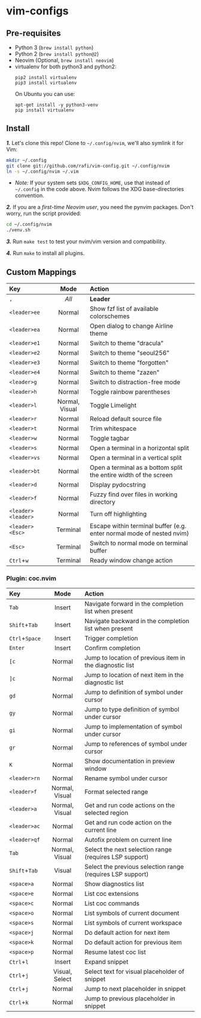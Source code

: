 # vim-configs

## Pre-requisites

* Python 3 (`brew install python`)
* Python 2 (`brew install python@2`)
* Neovim (Optional, `brew install neovim`)
* virtualenv for both python3 and python2:
  ```
  pip2 install virtualenv
  pip3 install virtualenv
  ```
  On Ubuntu you can use:
  ```
  apt-get install -y python3-venv
  pip install virtualenv
  ```

## Install

**_1._** Let's clone this repo! Clone to `~/.config/nvim`,
we'll also symlink it for Vim:

```sh
mkdir ~/.config
git clone git://github.com/rafi/vim-config.git ~/.config/nvim
ln -s ~/.config/nvim ~/.vim
```

- _Note:_ If your system sets `$XDG_CONFIG_HOME`,
  use that instead of `~/.config` in the code above.
  Nvim follows the XDG base-directories convention.

**_2._** If you are a _first-time Neovim user_, you need the pynvim
packages. Don't worry, run the script provided:

```sh
cd ~/.config/nvim
./venv.sh
```

**_3._** Run `make test` to test your nvim/vim version and compatibility.

**_4._** Run `make` to install all plugins.

## Custom Mappings

| Key | Mode | Action |
|:--|:--:|:--|
| `,` | *All* | **Leader** |
| `<leader>ee` | Normal | Show fzf list of available colorschemes |
| `<leader>ea` | Normal | Open dialog to change Airline theme |
| `<leader>e1` | Normal | Switch to theme "dracula" |
| `<leader>e2` | Normal | Switch to theme "seoul256" |
| `<leader>e3` | Normal | Switch to theme "forgotten" |
| `<leader>e4` | Normal | Switch to theme "zazen" |
| `<leader>g` | Normal | Switch to distraction-free mode |
| `<leader>h` | Normal | Toggle rainbow parentheses |
| `<leader>l` | Normal, Visual | Toggle Limelight |
| `<leader>r` | Normal | Reload default source file |
| `<leader>t` | Normal | Trim whitespace |
| `<leader>w` | Normal | Toggle tagbar |
| `<leader>s` | Normal | Open a terminal in a horizontal split |
| `<leader>vs` | Normal | Open a terminal in a vertical split |
| `<leader>bt` | Normal | Open a terminal as a bottom split the entire width of the screen |
| `<leader>d` | Normal | Display pydocstring |
| `<leader>f` | Normal | Fuzzy find over files in working directory |
| `<leader><leader>` | Normal | Turn off highlighting |
| `<leader><Esc>` | Terminal | Escape within terminal buffer (e.g. enter normal mode of nested nvim) |
| `<Esc>` | Terminal | Switch to normal mode on terminal buffer |
| `Ctrl`+`w` | Terminal | Ready window change action |

### Plugin: coc.nvim

| Key | Mode | Action |
|:--|:--:|:--|
| `Tab` | Insert | Navigate forward in the completion list when present |
| `Shift`+`Tab` | Insert | Navigate backward in the completion list when present |
| `Ctrl`+`Space` | Insert | Trigger completion |
| `Enter` | Insert | Confirm completion |
| `[c` | Normal | Jump to location of previous item in the diagnostic list |
| `]c` | Normal | Jump to location of next item in the diagnostic list |
| `gd` | Normal | Jump to definition of symbol under cursor |
| `gy` | Normal | Jump to type definition of symbol under cursor |
| `gi` | Normal | Jump to implementation of symbol under cursor |
| `gr` | Normal | Jump to references of symbol under cursor |
| `K` | Normal | Show documentation in preview window |
| `<leader>rn` | Normal | Rename symbol under cursor |
| `<leader>f` | Normal, Visual | Format selected range |
| `<leader>a` | Normal, Visual | Get and run code actions on the selected region |
| `<leader>ac` | Normal | Get and run code action on the current line |
| `<leader>qf` | Normal | Autofix problem on current line |
| `Tab` | Normal, Visual | Select the next selection range (requires LSP support) |
| `Shift`+`Tab` | Visual | Select the previous selection range (requires LSP support) |
| `<space>a` | Normal | Show diagnostics list |
| `<space>e` | Normal | List coc extensions |
| `<space>c` | Normal | List coc commands |
| `<space>o` | Normal | List symbols of current document |
| `<space>s` | Normal | List symbols of current workspace |
| `<space>j` | Normal | Do default action for next item |
| `<space>k` | Normal | Do default action for previous item |
| `<space>p` | Normal | Resume latest coc list |
| `Ctrl`+`l` | Insert | Expand snippet |
| `Ctrl`+`j` | Visual, Select | Select text for visual placeholder of snippet |
| `Ctrl`+`j` | Normal | Jump to next placeholder in snippet |
| `Ctrl`+`k` | Normal | Jump to previous placeholder in snippet |
